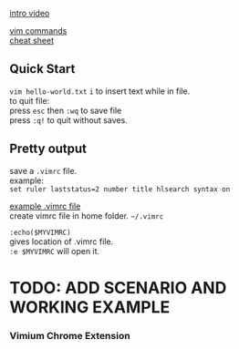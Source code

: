 [intro video](https://www.youtube.com/watch?v=rfl9KQb_HVk)

[vim commands](http://www.fprintf.net/vimCheatSheet.html)  
[cheat sheet](http://www.viemu.com/vi-vim-cheat-sheet.gif)  

## Quick Start
`vim hello-world.txt`
`i` to insert text while in file.  
to quit file:  
press `esc` then `:wq` to save file  
press `:q!` to quit without saves. 


## Pretty output

save a `.vimrc` file.  
example:  
`set ruler laststatus=2 number title hlsearch syntax on`  

[example .vimrc file](http://amix.dk/vim/vimrc.html)  
create vimrc file in home folder. `~/.vimrc`  

`:echo($MYVIMRC)`  
gives location of .vimrc file.  
`:e $MYVIMRC`
will open it. 
# TODO: ADD SCENARIO AND WORKING EXAMPLE 

### Vimium Chrome Extension
